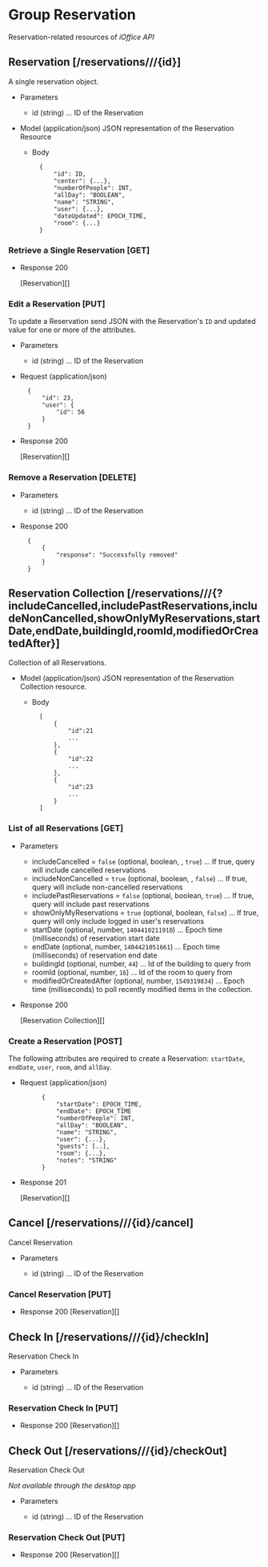 # Group Reservation
Reservation-related resources of *iOffice API*

## Reservation [/reservations///{id}]
A single reservation object.


+ Parameters
    + id (string) ... ID of the Reservation

+ Model (application/json)
    JSON representation of the Reservation Resource

    + Body

            {
                "id": ID,
                "center": {...},
                "numberOfPeople": INT,
                "allDay": "BOOLEAN",
                "name": "STRING",
                "user": {...},
                "dateUpdated": EPOCH_TIME,
                "room": {...}
            }

### Retrieve a Single Reservation [GET]
+ Response 200

    [Reservation][]

### Edit a Reservation [PUT]
To update a Reservation send JSON with the Reservation's `ID` and updated value for one or more of the attributes.

+ Parameters
    + id (string) ... ID of the Reservation
    
+ Request (application/json)

        {
        	"id": 23,
            "user": {
                "id": 56
            }
        }

+ Response 200
    
    [Reservation][]

### Remove a Reservation [DELETE]
+ Parameters
    + id (string) ... ID of the Reservation
+ Response 200

        {
            {
                "response": "Successfully removed"
            }
        }

## Reservation Collection [/reservations///{?includeCancelled,includePastReservations,includeNonCancelled,showOnlyMyReservations,startDate,endDate,buildingId,roomId,modifiedOrCreatedAfter}]
Collection of all Reservations.

+ Model (application/json)
    JSON representation of the Reservation Collection resource.

    + Body

            [
                {
                    "id":21
                    ...
                },
                {
                    "id":22
                    ...
                },
                {
                    "id":23
                    ...
                }
            ]

### List of all Reservations [GET]

+ Parameters
    + includeCancelled = `false` (optional, boolean, , `true`) ... If true, query will include cancelled reservations
    + includeNonCancelled = `true` (optional, boolean, , `false`) ... If true, query will include non-cancelled reservations
    + includePastReservations = `false` (optional, boolean, `true`) ... If true, query will include past reservations
    + showOnlyMyReservations = `true` (optional, boolean, `false`) ... If true, query will only include logged in user's reservations
    + startDate (optional, number, `1404410211910`) ... Epoch time (milliseconds) of reservation start date
    + endDate (optional, number, `1404421051661`) ... Epoch time (milliseconds) of reservation end date
    + buildingId (optional, number, `44`) ... Id of the building to query from
    + roomId (optional, number, `16`) ... Id of the room to query from
    + modifiedOrCreatedAfter (optional, number, `1549319834`) ... Epoch time (milliseconds) to poll recently modified items in the collection.

+ Response 200
    
    [Reservation Collection][]


### Create a Reservation [POST]
The following attributes are required to create a Reservation: `startDate`, `endDate`, `user`, `room`, and `allDay`.

+ Request (application/json)

            {
                "startDate": EPOCH_TIME,
                "endDate": EPOCH_TIME
                "numberOfPeople": INT,
                "allDay": "BOOLEAN",
                "name": "STRING",
                "user": {...},
                "guests": [..],
                "room": {...},
                "notes": "STRING"
            }

+ Response 201

    [Reservation][]

## Cancel [/reservations///{id}/cancel]
Cancel Reservation

+ Parameters

    + id (string) ... ID of the Reservation

### Cancel Reservation [PUT]
+ Response 200
    [Reservation][]


## Check In [/reservations///{id}/checkIn]
Reservation Check In

+ Parameters

    + id (string) ... ID of the Reservation

### Reservation Check In [PUT]
+ Response 200
    [Reservation][]


## Check Out [/reservations///{id}/checkOut]
Reservation Check Out

*Not available through the desktop app*

+ Parameters

    + id (string) ... ID of the Reservation

### Reservation Check Out [PUT]
+ Response 200
    [Reservation][]
